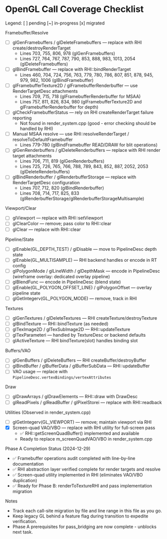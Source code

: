 # OpenGL Call Coverage Checklist

Legend: [ ] pending  [~] in-progress  [x] migrated

Framebuffer/Resolve
- [ ] glGenFramebuffers / glDeleteFramebuffers — replace with RHI create/destroyRenderTarget
  - Lines 703, 755, 806, 978 (glGenFramebuffers)
  - Lines 727, 764, 767, 787, 790, 853, 888, 983, 1013, 2054 (glDeleteFramebuffers)
- [ ] glBindFramebuffer — replace with RHI::bindRenderTarget
  - Lines 460, 704, 724, 756, 763, 779, 780, 786, 807, 851, 878, 945, 979, 982, 1006 (glBindFramebuffer)
- [ ] glFramebufferTexture2D / glFramebufferRenderbuffer — use RenderTargetDesc attachments
  - Lines 709, 715, 718 (glFramebufferRenderbuffer for MSAA)
  - Lines 757, 811, 826, 834, 980 (glFramebufferTexture2D and glFramebufferRenderbuffer for depth)
- [ ] glCheckFramebufferStatus — rely on RHI createRenderTarget failure reporting
  - Not found in render_system.cpp (good - error checking should be handled by RHI)
- [ ] Manual MSAA resolve — use RHI::resolveRenderTarget / resolveToDefaultFramebuffer
  - Lines 779-780 (glBindFramebuffer READ/DRAW for blit operations)
- [ ] glGenRenderbuffers / glDeleteRenderbuffers — replace with RHI render target attachments
  - Lines 706, 711, 819 (glGenRenderbuffers)
  - Lines 725, 726, 765, 766, 788, 789, 843, 852, 887, 2052, 2053 (glDeleteRenderbuffers)
- [ ] glBindRenderbuffer / glRenderbufferStorage — replace with RenderTargetDesc configuration
  - Lines 707, 712, 820 (glBindRenderbuffer)
  - Lines 708, 714, 717, 825, 833 (glRenderbufferStorage/glRenderbufferStorageMultisample)

Viewport/Clear
- [ ] glViewport — replace with RHI::setViewport
- [ ] glClearColor — remove; pass color to RHI::clear
- [ ] glClear — replace with RHI::clear

Pipeline/State
- [ ] glEnable(GL_DEPTH_TEST) / glDisable — move to PipelineDesc depth state
- [ ] glEnable(GL_MULTISAMPLE) — RHI backend handles or encode in RT config
- [ ] glPolygonMode / glLineWidth / glDepthMask — encode in PipelineDesc (wireframe overlay: dedicated overlay pipeline)
- [ ] glBlendFunc — encode in PipelineDesc (blend state)
- [ ] glEnable(GL_POLYGON_OFFSET_LINE) / glPolygonOffset — overlay pipeline state
- [ ] glGetIntegerv(GL_POLYGON_MODE) — remove, track in RHI

Textures
- [ ] glGenTextures / glDeleteTextures — RHI createTexture/destroyTexture
- [ ] glBindTexture — RHI::bindTexture (as needed)
- [ ] glTexImage2D / glTexSubImage2D — RHI::updateTexture
- [ ] glTexParameteri — handled by TextureDesc or backend defaults
- [ ] glActiveTexture — RHI bindTexture(slot) handles binding slot

Buffers/VAO
- [ ] glGenBuffers / glDeleteBuffers — RHI createBuffer/destroyBuffer
- [ ] glBindBuffer / glBufferData / glBufferSubData — RHI::updateBuffer
- [ ] VAO usage — replace with `PipelineDesc.vertexBindings/vertexAttributes`

Draw
- [ ] glDrawArrays / glDrawElements — RHI::draw with DrawDesc
- [ ] glReadPixels / glReadBuffer / glPixelStorei — replace with RHI::readback

Utilities (Observed in render_system.cpp)
- [ ] glGetIntegerv(GL_VIEWPORT) — remove; maintain viewport via RHI
- [x] Screen-quad VAO/VBO — replace with RHI utility for full-screen pass
  - ✅ RHI::getScreenQuadBuffer() implemented and available
  - Ready to replace m_screenQuadVAO/VBO in render_system.cpp

Phase A Completion Status (2024-12-29)
- ✅ Framebuffer operations audit completed with line-by-line documentation
- ✅ RHI abstraction layer verified complete for render targets and resolve
- ✅ Screen-quad utility implemented in RHI (eliminates VAO/VBO duplication)
- ✅ Ready for Phase B: renderToTextureRHI and pass implementation migration

Notes
- Track each call-site migration by file and line range in this file as you go.
- Keep legacy GL behind a feature flag during transition to expedite verification.
- Phase A prerequisites for pass_bridging are now complete - unblocks next task.

